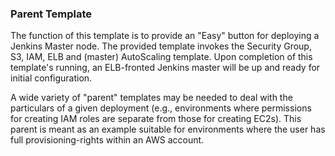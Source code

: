 ### Parent Template

The function of this template is to provide an "Easy" button for deploying a Jenkins Master node. The provided template invokes the Security Group, S3, IAM, ELB and (master) AutoScaling template. Upon completion of this template's running, an ELB-fronted Jenkins master will be up and ready for initial configuration.

A wide variety of "parent" templates may be needed to deal with the particulars of a given deployment (e.g., environments where permissions for creating IAM roles are separate from those for creating EC2s). This parent is meant as an example suitable for environments where the user has full provisioning-rights within an AWS account.
